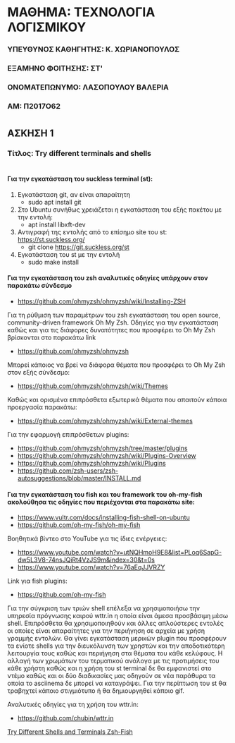 # ΜΑΘΗΜΑ: ΤΕΧΝΟΛΟΓΙΑ ΛΟΓΙΣΜΙΚΟΥ
### ΥΠΕΥΘΥΝΟΣ ΚΑΘΗΓΗΤΗΣ: Κ. ΧΩΡΙΑΝΟΠΟΥΛΟΣ
### ΕΞΑΜΗΝΟ ΦΟΙΤΗΣΗΣ: ΣΤ'
### ΟΝΟΜΑΤΕΠΩΝΥΜΟ: ΛΑΣΟΠΟΥΛΟΥ ΒΑΛΕΡΙΑ
### ΑΜ: Π2017Ο62
#
#
## ΑΣΚΗΣΗ 1
### Τίτλος: Τry different terminals and shells
#
#### Για την εγκατάσταση του suckless terminal (st):
1. Εγκατάσταση git, αν είναι απαραίτητη 
    - sudo apt install git
2. Στο Ubuntu συνήθως χρειάζεται η εγκατάσταση του εξής πακέτου με την εντολή:
    - apt install libxft-dev
3. Αντιγραφή της εντολής από το επίσημο site του st: https://st.suckless.org/
    - git clone https://git.suckless.org/st
4. Εγκατάσταση του st με την εντολή 
    - sudo make install
    
    
#### Για την εγκατάσταση του zsh αναλυτικές οδηγίες υπάρχουν στον παρακάτω σύνδεσμο

* https://github.com/ohmyzsh/ohmyzsh/wiki/Installing-ZSH

Για τη ρύθμιση των παραμέτρων του zsh εγκατάσταση του open source, community-driven framework Oh My Zsh.
Οδηγίες για την εγκατάσταση καθώς και για τις διάφορες δυνατότητες που προσφέρει το Oh My Zsh βρίσκονται στο παρακάτω link

* https://github.com/ohmyzsh/ohmyzsh

Μπορεί κάποιος να βρεί να διάφορα θέματα που προσφέρει το Oh My Zsh στον εξής σύνδεσμο:

* https://github.com/ohmyzsh/ohmyzsh/wiki/Themes

Καθώς και ορισμένα επιπρόσθετα εξωτερικά θέματα που απαιτούν κάποια προεργασία παρακάτω:

* https://github.com/ohmyzsh/ohmyzsh/wiki/External-themes

Για την εφαρμογή επιπρόσθετων plugins:

* https://github.com/ohmyzsh/ohmyzsh/tree/master/plugins
* https://github.com/ohmyzsh/ohmyzsh/wiki/Plugins-Overview
* https://github.com/ohmyzsh/ohmyzsh/wiki/Plugins
* https://github.com/zsh-users/zsh-autosuggestions/blob/master/INSTALL.md

#### Για την εγκατάσταση του fish και του framework του oh-my-fish ακολούθησα τις οδηγίες που περιέχονται στα παρακάτω site:

* https://www.vultr.com/docs/installing-fish-shell-on-ubuntu
* https://github.com/oh-my-fish/oh-my-fish

Βοηθητικά βίντεο στο YouTube για τις ίδιες ενέργειες:

* https://www.youtube.com/watch?v=utNQHmoH9E8&list=PLoq6SapG-dw5L3V8-74nsJQiRt4VzJS9m&index=30&t=0s
* https://www.youtube.com/watch?v=76aEqJJVRZY

Link για fish plugins:

* https://github.com/oh-my-fish

Για την σύγκριση των τριών shell επέλεξα να χρησιμοποιήσω την υπηρεσία πρόγνωσης καιρού wttr.in η οποία είναι άμεσα προσβάσιμη μέσω shell. Επιπρόσθετα θα χρησιμοποιηθούν και άλλες απλούστερες εντολές οι οποίες είναι απαραίτητες για την περιήγηση σε αρχεία με χρήση γραμμής εντολών. Θα γίνει εγκατάσταση μερικών plugin που προσφέρουν τα ενίοτε shells για την διευκόλυνση των χρηστών και την αποδοτικότερη λειτουργία τους καθώς και περιήγηση στα θέματα του κάθε κελύφους. Η αλλαγή των χρωμάτων του τερματικού ανάλογα με τις προτιμήσεις του κάθε χρήστη καθώς και η χρήση του st terminal δε θα εμφανιστεί στο ντέμο καθώς και οι δύο διαδικασίες μας οδηγούν σε νέα παράθυρα τα οποία το asciinema δε μπορεί να καταγράψει. Για την περίπτωση του st θα τραβηχτεί κάποιο στιγμιότυπο ή θα δημιουργηθεί κάποιο gif.

Αναλυτικές οδηγίες για τη χρήση του wttr.in:

* https://github.com/chubin/wttr.in

[Try Different Shells and Terminals Zsh-Fish](https://asciinema.org/a/2X3bd1Mhcw7o53eTyP2fLtaGl)




    

